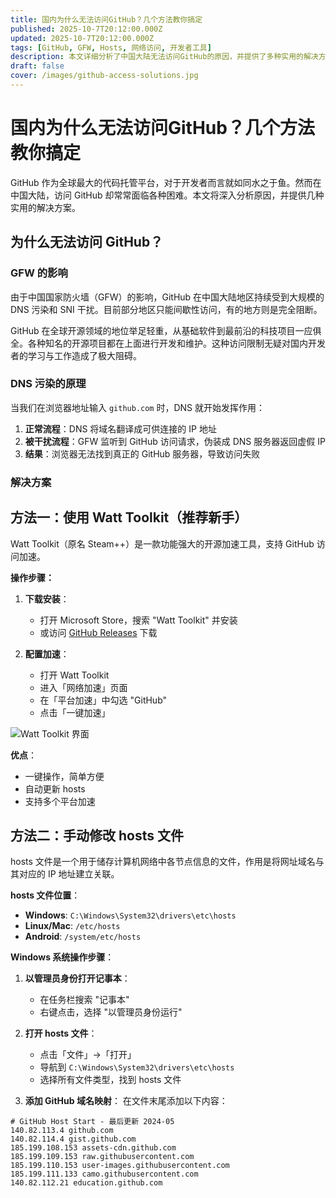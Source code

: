 ```yaml
---
title: 国内为什么无法访问GitHub？几个方法教你搞定
published: 2025-10-7T20:12:00.000Z
updated: 2025-10-7T20:12:00.000Z
tags: [GitHub, GFW, Hosts, 网络访问, 开发者工具]
description: 本文详细分析了中国大陆无法访问GitHub的原因，并提供了多种实用的解决方案，包括修改hosts文件、使用加速工具等。
draft: false
cover: /images/github-access-solutions.jpg
---
```


# 国内为什么无法访问GitHub？几个方法教你搞定

GitHub 作为全球最大的代码托管平台，对于开发者而言就如同水之于鱼。然而在中国大陆，访问 GitHub 却常常面临各种困难。本文将深入分析原因，并提供几种实用的解决方案。

## 为什么无法访问 GitHub？

### GFW 的影响

由于中国国家防火墙（GFW）的影响，GitHub 在中国大陆地区持续受到大规模的 DNS 污染和 SNI 干扰。目前部分地区只能间歇性访问，有的地方则是完全阻断。

GitHub 在全球开源领域的地位举足轻重，从基础软件到最前沿的科技项目一应俱全。各种知名的开源项目都在上面进行开发和维护。这种访问限制无疑对国内开发者的学习与工作造成了极大阻碍。

### DNS 污染的原理

当我们在浏览器地址输入 `github.com` 时，DNS 就开始发挥作用：

1. **正常流程**：DNS 将域名翻译成可供连接的 IP 地址
2. **被干扰流程**：GFW 监听到 GitHub 访问请求，伪装成 DNS 服务器返回虚假 IP
3. **结果**：浏览器无法找到真正的 GitHub 服务器，导致访问失败

### 解决方案

## 方法一：使用 Watt Toolkit（推荐新手）

Watt Toolkit（原名 Steam++）是一款功能强大的开源加速工具，支持 GitHub 访问加速。

**操作步骤：**

1. **下载安装**：
   - 打开 Microsoft Store，搜索 "Watt Toolkit" 并安装
   - 或访问 [GitHub Releases](https://github.com/BeyondDimension/SteamTools/releases) 下载

2. **配置加速**：
   - 打开 Watt Toolkit
   - 进入「网络加速」页面
   - 在「平台加速」中勾选 "GitHub"
   - 点击「一键加速」

![Watt Toolkit 界面](https://steampp.net/images/home/js.webp)

**优点**：
- 一键操作，简单方便
- 自动更新 hosts
- 支持多个平台加速

## 方法二：手动修改 hosts 文件

hosts 文件是一个用于储存计算机网络中各节点信息的文件，作用是将网址域名与其对应的 IP 地址建立关联。

**hosts 文件位置**：
- **Windows**: `C:\Windows\System32\drivers\etc\hosts`
- **Linux/Mac**: `/etc/hosts`
- **Android**: `/system/etc/hosts`

**Windows 系统操作步骤**：

1. **以管理员身份打开记事本**：
   - 在任务栏搜索 "记事本"
   - 右键点击，选择 "以管理员身份运行"

2. **打开 hosts 文件**：
   - 点击「文件」→「打开」
   - 导航到 `C:\Windows\System32\drivers\etc\hosts`
   - 选择所有文件类型，找到 hosts 文件

3. **添加 GitHub 域名映射**：
   在文件末尾添加以下内容：

```hosts
# GitHub Host Start - 最后更新 2024-05
140.82.113.4 github.com
140.82.114.4 gist.github.com
185.199.108.153 assets-cdn.github.com
185.199.109.153 raw.githubusercontent.com
185.199.110.153 user-images.githubusercontent.com
185.199.111.133 camo.githubusercontent.com
140.82.112.21 education.github.com